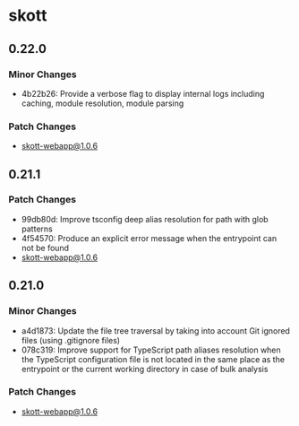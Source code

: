 # skott

## 0.22.0

### Minor Changes

- 4b22b26: Provide a verbose flag to display internal logs including caching, module resolution, module parsing

### Patch Changes

- skott-webapp@1.0.6

## 0.21.1

### Patch Changes

- 99db80d: Improve tsconfig deep alias resolution for path with glob patterns
- 4f54570: Produce an explicit error message when the entrypoint can not be found
- skott-webapp@1.0.6

## 0.21.0

### Minor Changes

- a4d1873: Update the file tree traversal by taking into account Git ignored files (using .gitignore files)
- 078c319: Improve support for TypeScript path aliases resolution when the TypeScript configuration file is not located in the same place as the entrypoint or the current working directory in case of bulk analysis

### Patch Changes

- skott-webapp@1.0.6
